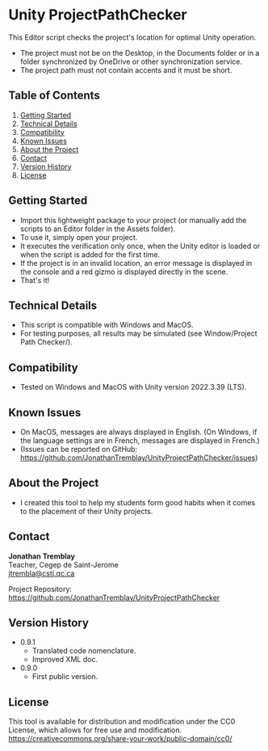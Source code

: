 # Unity ProjectPathChecker

This Editor script checks the project's location for optimal Unity operation.

* The project must not be on the Desktop, in the Documents folder or in a folder synchronized by OneDrive or other synchronization service.
* The project path must not contain accents and it must be short.

## Table of Contents

1. [Getting Started](#getting-started)
2. [Technical Details](#technical-details)
3. [Compatibility](#compatibility)
4. [Known Issues](#known-issues)
5. [About the Project](#about-the-project)
6. [Contact](#contact)
7. [Version History](#version-history)
8. [License](#license)

## Getting Started

* Import this lightweight package to your project (or manually add the scripts to an Editor folder in the Assets folder).
* To use it, simply open your project.
* It executes the verification only once, when the Unity editor is loaded or when the script is added for the first time.
* If the project is in an invalid location, an error message is displayed in the console and a red gizmo is displayed directly in the scene.
* That's it!

## Technical Details

* This script is compatible with Windows and MacOS.
* For testing purposes, all results may be simulated (see Window/Project Path Checker/).

## Compatibility

* Tested on Windows and MacOS with Unity version 2022.3.39 (LTS).

## Known Issues

* On MacOS, messages are always displayed in English. (On Windows, if the language settings are in French, messages are displayed in French.)
* (Issues can be reported on GitHub: https://github.com/JonathanTremblay/UnityProjectPathChecker/issues)

## About the Project

* I created this tool to help my students form good habits when it comes to the placement of their Unity projects.

## Contact

**Jonathan Tremblay**  
Teacher, Cegep de Saint-Jerome  
jtrembla@cstj.qc.ca

Project Repository: https://github.com/JonathanTremblay/UnityProjectPathChecker

## Version History

* 0.9.1
    * Translated code nomenclature. 
	* Improved XML doc.
* 0.9.0
    * First public version.

## License

This tool is available for distribution and modification under the CC0 License, which allows for free use and modification.  
https://creativecommons.org/share-your-work/public-domain/cc0/